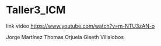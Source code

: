 # Taller3_ICM

link video https://www.youtube.com/watch?v=m-NTU3zAN-o

Jorge Martínez 
Thomas Orjuela
Giseth Villalobos
